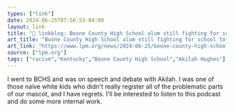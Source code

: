 ```yaml
---
types: ["link"]
date: 2024-06-25T07:56:53-04:00
layout: link
title: "🔗 linkblog: Boone County High School alum still fighting for school to drop the ‘Rebels’ as mascot'"
art_title: "Boone County High School alum still fighting for school to drop the ‘Rebels’ as mascot"
art_link: "https://www.lpm.org/news/2024-06-25/boone-county-high-school-alum-still-fighting-for-school-to-drop-the-rebels-as-mascot"
source: ["lpm.org"]
tags: ["racism","Kentucky","Boone County High School","Akilah Hughes"]
---
```

I went to BCHS and was on speech and debate with Akilah. I was one of those naïve white kids who didn't really register all of the problematic parts of our mascot, and I have regrets. I'll be interested to listen to this podcast and do some more internal work.
